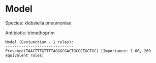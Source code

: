 
# Model

Species: klebsiella pneumoniae

Antibiotic: trimethoprim

```
Model (Conjunction - 1 rules):
------------------------------
Presence(TAACTTTGTTTTAGGGCGACTGCCCTGCTGC) [Importance: 1.00, 269 equivalent rules]

```

